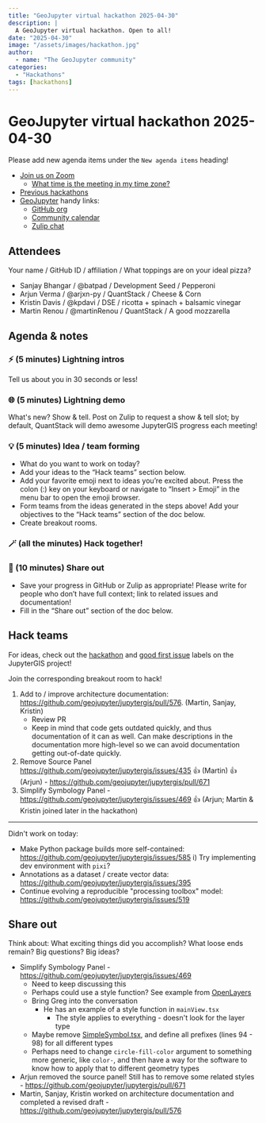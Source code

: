 ```yaml
---
title: "GeoJupyter virtual hackathon 2025-04-30"
description: |
  A GeoJupyter virtual hackathon. Open to all!
date: "2025-04-30"
image: "/assets/images/hackathon.jpg"
author:
  - name: "The GeoJupyter community"
categories:
  - "Hackathons"
tags: [hackathons]
---
```


# GeoJupyter virtual hackathon 2025-04-30

Please add new agenda items under the `New agenda items` heading!

- [Join us on Zoom](https://berkeley.zoom.us/j/92451699568)
  - [What time is the meeting in my time zone?](https://dateful.com/convert/utc?t=3pm)
- [Previous hackathons](https://geojupyter.org/blog/#category=Hackathons)
- [GeoJupyter](https://geojupyter.org) handy links:
  - [GitHub org](https://github.com/geojupyter)
  - [Community calendar](https://geojupyter.org/calendar.html)
  - [Zulip chat](https://jupyter.zulipchat.com/#narrow/channel/471314-geojupyter)


## Attendees

Your name / GitHub ID / affiliation / What toppings are on your ideal pizza?

* Sanjay Bhangar / @batpad / Development Seed / Pepperoni
* Arjun Verma / @arjxn-py / QuantStack / Cheese & Corn
* Kristin Davis / @kpdavi / DSE / ricotta + spinach + balsamic vinegar
* Martin Renou / @martinRenou / QuantStack / A good mozzarella


## Agenda & notes

### ⚡ (5 minutes) Lightning intros

Tell us about you in 30 seconds or less!


### 🌐 (5 minutes) Lightning demo

What's new? Show & tell.
Post on Zulip to request a show & tell slot; by default, QuantStack will demo awesome
JupyterGIS progress each meeting!


### 💡 (5 minutes) Idea / team forming

* What do you want to work on today?
* Add your ideas to the “Hack teams” section below.
* Add your favorite emoji next to ideas you’re excited about. Press the colon (:) key on your keyboard or navigate to “Insert > Emoji” in the menu bar to open the emoji browser.
* Form teams from the ideas generated in the steps above! Add your objectives to the “Hack teams” section of the doc below.
* Create breakout rooms.


### 🪄 (all the minutes) Hack together!

### 💬 (10 minutes) Share out

* Save your progress in GitHub or Zulip as appropriate!
  Please write for people who don’t have full context; link to related issues and documentation!
* Fill in the “Share out” section of the doc below.


## Hack teams

For ideas, check out the [hackathon](https://github.com/geojupyter/jupytergis/labels/hackathon) and [good first issue](https://github.com/geojupyter/jupytergis/labels/good%20first%20issue) labels on the JupyterGIS project!

Join the corresponding breakout room to hack!

1. Add to / improve architecture documentation: https://github.com/geojupyter/jupytergis/pull/576. (Martin, Sanjay, Kristin)
    * Review PR
    * Keep in mind that code gets outdated quickly, and thus documentation of it can as well. Can make descriptions in the documentation more high-level so we can avoid documentation getting out-of-date quickly.
2. Remove Source Panel https://github.com/geojupyter/jupytergis/issues/435 :+1: (Martin) :+1: (Arjun) - https://github.com/geojupyter/jupytergis/pull/671
3. Simplify Symbology Panel - https://github.com/geojupyter/jupytergis/issues/469 :+1: (Arjun; Martin & Kristin joined later in the hackathon)


---
Didn't work on today:

* Make Python package builds more self-contained: https://github.com/geojupyter/jupytergis/issues/585
    i) Try implementing dev environment with `pixi`?
* Annotations as a dataset / create vector data: https://github.com/geojupyter/jupytergis/issues/395
* Continue evolving a reproducible "processing toolbox" model: https://github.com/geojupyter/jupytergis/issues/519



## Share out

Think about:
What exciting things did you accomplish?
What loose ends remain?
Big questions? Big ideas?

* Simplify Symbology Panel - https://github.com/geojupyter/jupytergis/issues/469
    * Need to keep discussing this
    * Perhaps could use a style function? See example from [OpenLayers](https://openlayers.org/en/latest/examples/geojson.html)
    * Bring Greg into the conversation
        * He has an example of a style function in `mainView.tsx`
            * The style applies to everything - doesn't look for the layer type
    * Maybe remove [SimpleSymbol.tsx](https://github.com/geojupyter/jupytergis/blob/main/packages/base/src/dialogs/symbology/vector_layer/types/SimpleSymbol.tsx#L90), and define all prefixes (lines 94 - 98) for all different types
    * Perhaps need to change `circle-fill-color` argument to something more generic, like `color-`, and then have a way for the software to know how to apply that to different geometry types
* Arjun removed the source panel! Still has to remove some related styles - https://github.com/geojupyter/jupytergis/pull/671
* Martin, Sanjay, Kristin worked on architecture documentation and completed a revised draft - https://github.com/geojupyter/jupytergis/pull/576
